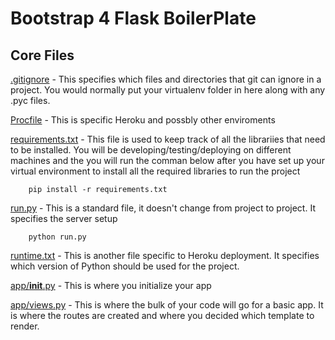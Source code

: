 # Bootstrap 4 Flask BoilerPlate

## Core Files

[.gitignore](gitignore) - This specifies which files and directories that git can ignore in a project. You would normally put your virtualenv folder in here along with any .pyc files. 

[Procfile](Procfile) - This is specific Heroku and possbly other enviroments

[requirements.txt](requirements.txt) - This file is used to keep track of all the librariies that need to be installed. You will be developing/testing/deploying on different machines and the you will run the comman below after you have set up your virtual environment to install all the required libraries to run the project 

		pip install -r requirements.txt

[run.py](run.py) - This is a standard file, it doesn't change from project to project. It specifies the server setup

		python run.py

[runtime.txt](runtime.txt) - This is another file specific to Heroku deployment. It specifies which version of Python should be used for the project. 

[app/__init__.py](app/__init__.py) - This is where you initialize your app

[app/views.py](app/views.py) - This is where the bulk of your code will go for a basic app. It is where the routes are created and where you decided which template to render. 